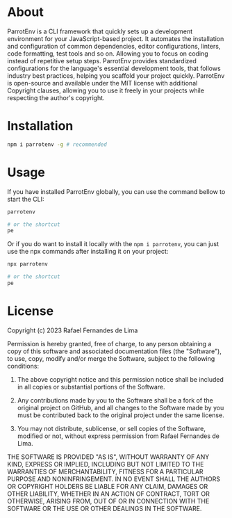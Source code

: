 # About
ParrotEnv is a CLI framework that quickly sets up a development environment for your JavaScript-based project. It automates the installation and configuration of common dependencies, editor configurations, linters, code formatting, test tools and so on. Allowing you to focus on coding instead of repetitive setup steps. ParrotEnv provides standardized configurations for the language's essential development tools, that follows industry best practices, helping you scaffold your project quickly. ParrotEnv is open-source and available under the MIT license with additional Copyright clauses, allowing you to use it freely in your projects while respecting the author's copyright.

# Installation
```bash
npm i parrotenv -g # recommended
```

# Usage
If you have installed ParrotEnv globally, you can use the command bellow to start the CLI:
```bash
parrotenv

# or the shortcut
pe
```

Or if you do want to install it locally with the `npm i parrotenv`, you can just use the npx commands after installing it on your project:
```bash
npx parrotenv

# or the shortcut
pe
```

# License
Copyright (c) 2023 Rafael Fernandes de Lima

Permission is hereby granted, free of charge, to any person obtaining a copy of this software and associated documentation files (the "Software"), to use, copy, modify and/or merge the Software, subject to the following conditions:

1. The above copyright notice and this permission notice shall be included in all copies or substantial portions of the Software.

2. Any contributions made by you to the Software shall be a fork of the original project on GitHub, and all changes to the Software made by you must be contributed back to the original project under the same license.

3. You may not distribute, sublicense, or sell copies of the Software, modified or not, without express permission from Rafael Fernandes de Lima.

THE SOFTWARE IS PROVIDED "AS IS", WITHOUT WARRANTY OF ANY KIND, EXPRESS OR IMPLIED, INCLUDING BUT NOT LIMITED TO THE WARRANTIES OF MERCHANTABILITY, FITNESS FOR A PARTICULAR PURPOSE AND NONINFRINGEMENT. IN NO EVENT SHALL THE AUTHORS OR COPYRIGHT HOLDERS BE LIABLE FOR ANY CLAIM, DAMAGES OR OTHER LIABILITY, WHETHER IN AN ACTION OF CONTRACT, TORT OR OTHERWISE, ARISING FROM, OUT OF OR IN CONNECTION WITH THE SOFTWARE OR THE USE OR OTHER DEALINGS IN THE SOFTWARE.
